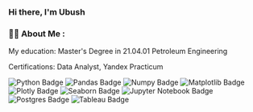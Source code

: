 ### Hi there, I'm Ubush 

### :man_technologist: About Me :
My education: Master's Degree in 21.04.01 Petroleum Engineering

Certifications: Data Analyst, Yandex Practicum

<div id="badges">
  <img src="https://img.shields.io/badge/python-3670A0?style=for-the-badge&logo=python&logoColor=ffdd54" alt="Python Badge"/>
  <img src="https://img.shields.io/badge/pandas-%23150458.svg?style=for-the-badge&logo=pandas&logoColor=white" alt="Pandas Badge"/>
  <img src="https://img.shields.io/badge/numpy-%23013243.svg?style=for-the-badge&logo=numpy&logoColor=white" alt="Numpy Badge"/>
  <img src="https://img.shields.io/badge/Matplotlib-%23ffffff.svg?style=for-the-badge&logo=Matplotlib&logoColor=black" alt="Matplotlib Badge"/>
  <img src="https://img.shields.io/badge/Plotly-black?style=for-the-badge&logo=plotly&logoColor=white" alt="Plotly Badge"/>
  <img src="https://img.shields.io/badge/Seaborn-white?style=for-the-badge&logo=seaborn&logoColor=blue" alt="Seaborn Badge"/>
  <img src="https://img.shields.io/badge/jupyter-%23FA0F00.svg?style=for-the-badge&logo=jupyter&logoColor=white" alt="Jupyter Notebook Badge"/>
  <img src="https://img.shields.io/badge/postgres-%23316192.svg?style=for-the-badge&logo=postgresql&logoColor=white" alt="Postgres Badge"/>
  <img src="https://img.shields.io/badge/Tableau-white?style=for-the-badge&logo=tableau&logoColor=red" alt="Tableau Badge"/>
</div>

<!--
**UtwoB/UtwoB** is a ✨ _special_ ✨ repository because its `README.md` (this file) appears on your GitHub profile.

Here are some ideas to get you started:

- 🔭 I’m currently working on ...
- 🌱 I’m currently learning ...
- 👯 I’m looking to collaborate on ...
- 🤔 I’m looking for help with ...
- 💬 Ask me about ...
- 📫 How to reach me: ...
- 😄 Pronouns: ...
- ⚡ Fun fact: ...
-->
